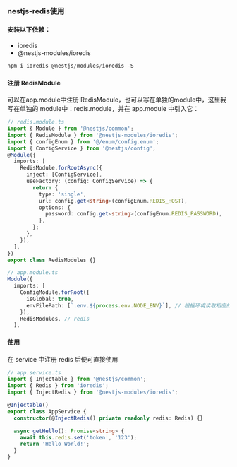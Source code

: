 ### nestjs-redis使用

#### 安装以下依赖：

- ioredis
- @nestjs-modules/ioredis

```ts
npm i ioredis @nestjs/modules/ioredis -S
```

#### 注册 RedisModule

可以在app.module中注册 RedisModule，也可以写在单独的module中，这里我写在单独的 module中：redis.module，并在 app.module 中引入它：

```ts
// redis.module.ts
import { Module } from '@nestjs/common';
import { RedisModule } from '@nestjs-modules/ioredis';
import { configEnum } from '@/enum/config.enum';
import { ConfigService } from '@nestjs/config';
@Module({
  imports: [
    RedisModule.forRootAsync({
      inject: [ConfigService],
      useFactory: (config: ConfigService) => {
        return {
          type: 'single',
          url: config.get<string>(configEnum.REDIS_HOST),
          options: {
            password: config.get<string>(configEnum.REDIS_PASSWORD),
          },
        };
      },
    }),
  ],
})
export class RedisModules {}

// app.module.ts
Module({
  imports: [
    ConfigModule.forRoot({
      isGlobal: true,
      envFilePath: [`.env.${process.env.NODE_ENV}`], // 根据环境读取相应的配置
    }),
    RedisModules, // redis
  ],
```

#### 使用

在 service 中注册 redis 后便可直接使用

```ts
// app.service.ts
import { Injectable } from '@nestjs/common';
import { Redis } from 'ioredis';
import { InjectRedis } from '@nestjs-modules/ioredis';

@Injectable()
export class AppService {
  constructor(@InjectRedis() private readonly redis: Redis) {}

  async getHello(): Promise<string> {
    await this.redis.set('token', '123');
    return 'Hello World!';
  }
}

```

